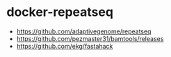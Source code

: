 # docker-repeatseq

- https://github.com/adaptivegenome/repeatseq
- https://github.com/pezmaster31/bamtools/releases
- https://github.com/ekg/fastahack